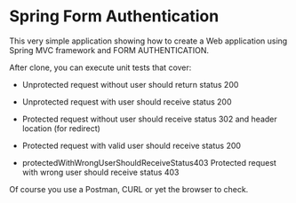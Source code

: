 # Spring Form Authentication

This very simple application showing how to create a Web application 
using Spring MVC framework and FORM AUTHENTICATION.

After clone, you can execute unit tests that cover:

- Unprotected request without user should return status 200

- Unprotected request with user should receive status 200 

- Protected request without user should receive status 
302 and header location (for redirect)

- Protected request with valid user should receive status 200

- protectedWithWrongUserShouldReceiveStatus403 Protected request with wrong user should receive status 403

Of course you use a Postman, CURL or yet the browser to check.